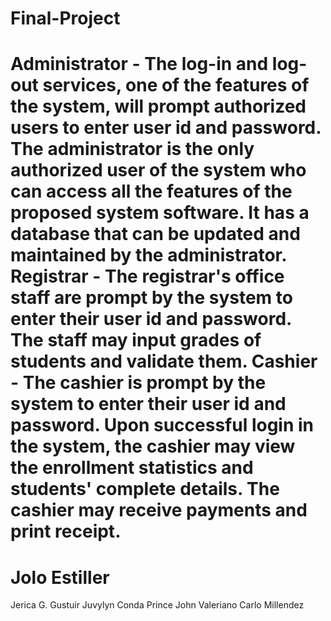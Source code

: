# Final-Project
# Administrator - The log-in and log-out services, one of the features of the system, will prompt authorized users to enter user id and password. The administrator is the only authorized user of the system who can access all the features of the proposed system software. It has a database that can be updated and maintained by the administrator. Registrar - The registrar's office staff are prompt by the system to enter their user id and password. The staff may input grades of students and validate them. Cashier - The cashier is prompt by the system to enter their user id and password. Upon successful login in the system, the cashier may view the enrollment statistics and students' complete details. The cashier may receive payments and print receipt.
# Jolo Estiller
  Jerica G. Gustuir
  Juvylyn Conda
  Prince John Valeriano
  Carlo Millendez
